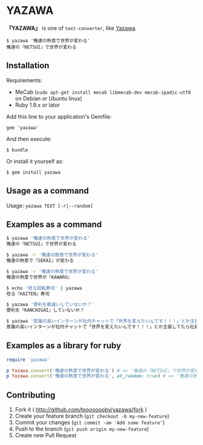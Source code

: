 # YAZAWA

**『YAZAWA』** is one of `text-converter`, like [Yazawa](http://en.wikipedia.org/wiki/Eikichi_Yazawa).

```
$ yazawa '俺達の熱意で世界が変わる'
俺達の『NETSUI』で世界が変わる
```

## Installation

Requirements:

* MeCab (`sudo apt-get install mecab libmecab-dev mecab-ipadic-utf8` on Debian or Ubuntu linux)
* Ruby 1.9.x or lator

Add this line to your application's Gemfile:

    gem 'yazawa'

And then execute:

    $ bundle

Or install it yourself as:

    $ gem install yazawa

## Usage as a command

Usage: `yazawa TEXT [-r|--random]`

## Examples as a command

```bash
$ yazawa '俺達の熱意で世界が変わる'
俺達の『NETSUI』で世界が変わる

$ yazawa -r '俺達の熱意で世界が変わる'
俺達の熱意で『SEKAI』が変わる

$ yazawa -r '俺達の熱意で世界が変わる'
俺達の熱意で世界が『KAWARU』

$ echo '唸る回転寿司' | yazawa
唸る『KAITEN』寿司

$ yazawa '便利を勘違いしていないか？'
便利を『KANCHIGAI』していないか？

$ yazawa '意識の高いインターンが社内チャットで「世界を変えたいんです！！！」とか主張してたら社員が「ドラム缶で核融合するもの作ってどっかの国で爆発させましょうよ」とか言いだして意識格差すごい'
意識の高いインターンが社内チャットで「世界を変えたいんです！！！」とか主張してたら社員が「『DORAMUKAN』で核融合するもの作ってどっかの国で爆発させましょうよ」とか言いだして意識格差すごい
```

## Examples as a library for ruby

```ruby
require 'yazawa'

p Yazawa.convert('俺達の熱意で世界が変わる') # => '俺達の『NETSUI』で世界が変わる'
p Yazawa.convert('俺達の熱意で世界が変わる', at_random: true) # => '俺達の熱意で『SEKAI』が変わる'
```

## Contributing

1. Fork it ( http://github.com/toooooooby/yazawa/fork )
2. Create your feature branch (`git checkout -b my-new-feature`)
3. Commit your changes (`git commit -am 'Add some feature'`)
4. Push to the branch (`git push origin my-new-feature`)
5. Create new Pull Request

